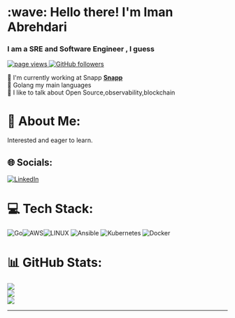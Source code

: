 <h1 align="left" >:wave: Hello there! I'm Iman Abrehdari</h1>
<h3 align="left">I am a SRE and Software Engineer , I guess  </h3>


<p align="left">
  <a href="https://github.com/imanabr77/imanabr77">
    <img src="https://komarev.com/ghpvc/?username=imanabr77" alt="page views" />
  </a>
  <a href="https://github.com/imanabr77?tab=followers">
    <img alt="GitHub followers" src="https://img.shields.io/github/followers/imanabr77?color=green&logo=github">
  </a>
</p>

🏢  I'm currently working at Snapp  **[Snapp](https://snapp.ir/)** <br>🌱   Golang  my main languages<br>💬  I like to talk about Open Source,observability,blockchain  <br>

# 💫 About Me:

Interested and eager to learn.

## 🌐 Socials:
[![LinkedIn](https://img.shields.io/badge/LinkedIn-%230077B5.svg?logo=linkedin&logoColor=white)](https://linkedin.com/in/https://www.linkedin.com/in/iman-abrehdari-13812001/) 

# 💻 Tech Stack:
![Go](https://img.shields.io/badge/go-%2300ADD8.svg?style=for-the-badge&logo=go&logoColor=white)![AWS](https://img.shields.io/badge/AWS-%23FF9900.svg?style=for-the-badge&logo=amazon-aws&logoColor=white)![LINUX](https://img.shields.io/badge/Linux-FCC624?style=for-the-badge&logo=linux&logoColor=black) ![Ansible](https://img.shields.io/badge/ansible-%231A1918.svg?style=for-the-badge&logo=ansible&logoColor=white) ![Kubernetes](https://img.shields.io/badge/kubernetes-%23326ce5.svg?style=for-the-badge&logo=kubernetes&logoColor=white) ![Docker](https://img.shields.io/badge/docker-%230db7ed.svg?style=for-the-badge&logo=docker&logoColor=white)
# 📊 GitHub Stats:
![](https://github-readme-stats.vercel.app/api?username=imanabr77&theme=synthwave&hide_border=false&include_all_commits=false&count_private=false)<br/>
![](https://github-readme-streak-stats.herokuapp.com/?user=imanabr77&theme=synthwave&hide_border=false)<br/>
![](https://github-readme-stats.vercel.app/api/top-langs/?username=imanabr77&theme=synthwave&hide_border=false&include_all_commits=false&count_private=false&layout=compact)

---


<!-- Proudly created with GPRM ( https://gprm.itsvg.in ) -->

